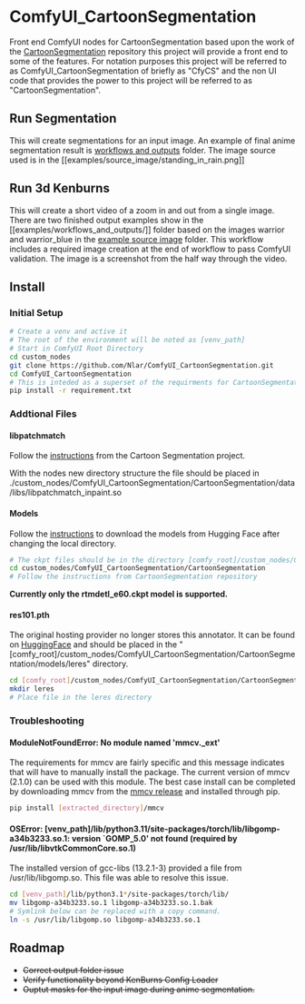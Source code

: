 # ComfyUI_CartoonSegmentation

Front end ComfyUI nodes for CartoonSegmentation
based upon the work of the [CartoonSegmentation](https://github.com/CartoonSegmentation/CartoonSegmentation) repository this project will provide a front end to some of the features.  For notation purposes this project will be referred to as ComfyUI_CartoonSegmentation of briefly as "CfyCS" and the non UI code that provides the power to this project will be referred to as "CartoonSegmentation". 

## Run Segmentation
This will create segmentations for an input image.  An example of final anime segmentation result is [workflows and outputs](examples/workflows_and_outputs/cartoon_segmentation.png) folder.  The image source used is in the [[examples/source_image/standing_in_rain.png]]

## Run 3d Kenburns
This will create a short video of a zoom in and out from a single image.  There are two finished output examples show in the [[examples/workflows_and_outputs/]] folder based on the images warrior and warrior_blue in the [example source image](examples/source_image/) folder.  This workflow includes a required image creation at the end of workflow to pass ComfyUI validation.  The image is a screenshot from the half way through the video. 

## Install
### Initial Setup
```bash
# Create a venv and active it
# The root of the environment will be noted as [venv_path]
# Start in ComfyUI Root Directory
cd custom_nodes
git clone https://github.com/Nlar/ComfyUI_CartoonSegmentation.git
cd ComfyUI_CartoonSegmentation
# This is inteded as a superset of the requirments for CartoonSegmentation
pip install -r requirement.txt
```
### Addtional Files
#### libpatchmatch
Follow the [instructions](https://github.com/CartoonSegmentation/CartoonSegmentation#compile-patchmatch) from the Cartoon Segmentation project.

With the nodes new directory structure the file should be placed in 
./custom_nodes/ComfyUI_CartoonSegmentation/CartoonSegmentation/data/libs/libpatchmatch_inpaint.so

#### Models
Follow the [instructions](https://github.com/CartoonSegmentation/CartoonSegmentation#download-models) to download the models from Hugging Face after changing the local directory.  
```bash
# The ckpt files should be in the directory [comfy_root]/custom_nodes/ComfyUI_CartoonSegmentation/CartoonSegmentation/models/AnimeInstanceSegmentation
cd custom_nodes/ComfyUI_CartoonSegmentation/CartoonSegmentation
# Follow the instructions from CartoonSegmentation repository
```
**Currently only the rtmdetl_e60.ckpt model is supported.**  

#### res101.pth
The original hosting provider no longer stores this annotator.  It can be found on [HuggingFace](https://huggingface.co/lllyasviel/Annotators/blob/af19c34529d974eb965a00250f7b743431d56047/res101.pth) and should be placed in the "[comfy_root]/custom_nodes/ComfyUI_CartoonSegmentation/CartoonSegmentation/models/leres" directory.
```bash
cd [comfy_root]/custom_nodes/ComfyUI_CartoonSegmentation/CartoonSegmentation/models
mkdir leres
# Place file in the leres directory 
```

### Troubleshooting

#### ModuleNotFoundError: No module named 'mmcv._ext'
The requirements for mmcv are fairly specific and this message indicates that will have to manually install the package. The current version of mmcv (2.1.0) can be used with this module.  The best case install can be completed by downloading mmcv from the [mmcv release](https://github.com/open-mmlab/mmcv/releases/tag/v2.1.0) and installed through pip.

```bash
pip install [extracted_directory]/mmcv
```

#### OSError: [venv_path]/lib/python3.11/site-packages/torch/lib/libgomp-a34b3233.so.1: version `GOMP_5.0' not found (required by /usr/lib/libvtkCommonCore.so.1)
The installed version of gcc-libs (13.2.1-3) provided a file from /usr/lib/libgomp.so.  This file was able to resolve this issue.
```bash
cd [venv_path]/lib/python3.1*/site-packages/torch/lib/
mv libgomp-a34b3233.so.1 libgomp-a34b3233.so.1.bak
# Symlink below can be replaced with a copy command. 
ln -s /usr/lib/libgomp.so libgomp-a34b3233.so.1
```


## Roadmap
- ~~Correct output folder issue~~
- ~~Verify functionality beyond KenBurns Config Loader~~
- ~~Ouptut masks for the input image during anime segmentation.~~  
